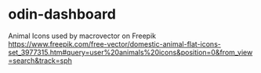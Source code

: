 # odin-dashboard

Animal Icons used by macrovector on Freepik
https://www.freepik.com/free-vector/domestic-animal-flat-icons-set_3977315.htm#query=user%20animals%20icons&position=0&from_view=search&track=sph 
